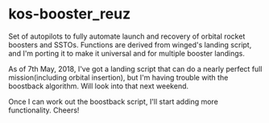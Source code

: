 # kos-booster_reuz
Set of autopilots to fully automate launch and recovery of orbital rocket boosters and SSTOs. Functions are derived from winged's landing script, and I'm porting it to make it universal and for  multiple booster landings.

As of 7th May, 2018, I've got a landing script that can do a nearly perfect full mission(including orbital insertion), but I'm having trouble with the boostback algorithm. Will look into that next weekend.

Once I can work out the boostback script, I'll start adding more functionality.
Cheers!
